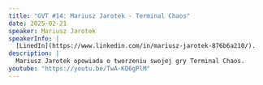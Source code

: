 ```yaml
---
title: "GVT #14: Mariusz Jarotek - Terminal Chaos"
date: 2025-02-21
speaker: Mariusz Jarotek
speakerInfo: |
  [LinedIn](https://www.linkedin.com/in/mariusz-jarotek-876b6a210/).
description: |
  Mariusz Jarotek opowiada o tworzeniu swojej gry Terminal Chaos.
youtube: "https://youtu.be/TwA-KQ6gPlM"
---
```

